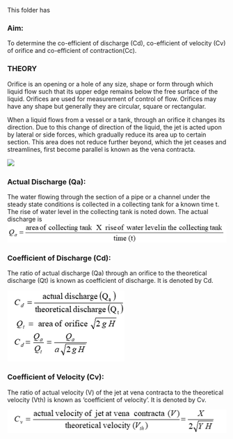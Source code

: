 This folder has 

### Aim: 
To determine the co-efficient of discharge (Cd), co-efficient of velocity (Cv) of orifice and co-efficient of contraction(Cc).

### THEORY

Orifice is an opening or a hole of any size, shape or form through which liquid flow such that its upper edge remains below the free surface of the liquid. Orifices are used for measurement of control of flow. Orifices may have any shape but generally they are circular, square or rectangular.

When a liquid flows from a vessel or a tank, through an orifice it changes its direction. Due to this change of direction of the liquid, the jet is acted upon by lateral or side forces, which gradually reduce its area up to certain section. This area does not reduce further beyond, which the jet ceases and streamlines, first become parallel is known as the vena contracta.

<img src="images/test3.png"/>

### Actual Discharge (Qa): 
The water flowing through the section of a pipe or a channel under the steady state conditions is collected in a collecting tank for a known time t. The rise of water level in the collecting tank is noted down. The actual discharge is
<br>
<img src="images/test.png"/>

### Coefficient of Discharge (Cd): 
The ratio of actual discharge (Qa) through an orifice to the theoretical discharge (Qt) is known as coefficient of discharge. It is denoted by Cd.

<img src="images/test2.png"/>

### Coefficient of Velocity (Cv): 
The ratio of actual velocity (V) of the jet at vena contracta to the theoretical velocity (Vth) is known as ‘coefficient of velocity’. It is denoted by Cv.

<img src="images/test6.png"/>